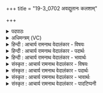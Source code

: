 +++
title = "19-3_0702 अवद्युतानः कलशाम्"

+++
<details><summary>पदपाठः</summary>

अ꣡व꣢꣯। द्यु꣣तानः꣢। क꣣ल꣡शा꣢न्। अ꣣चिक्रदत्। नृ꣡भिः꣢꣯। ये꣣मानः꣢। को꣡शे꣢꣯। आ। हि꣣रण्य꣡ये꣢। अ꣡भि꣢। ऋ꣣त꣡स्य꣢। दो꣣ह꣡नाः꣢। अ꣣नूषत। अ꣡धि꣢꣯। त्रि꣣पृष्ठः꣢। त्रि꣣। पृष्ठः꣢। उ꣣ष꣡सः꣢। वि। रा꣣जसि। ७०२।
</details>

<details><summary>अधिमन्त्रम् (VC)</summary>

- पवमानः सोमः
- कविर्भार्गवः
- जगती
- निषादः
</details>

<details><summary>हिन्दी : आचार्य रामनाथ वेदालंकार - विषयः</summary>

अगले मन्त्र में ब्रह्मानन्द-रस का वर्णन है।
</details>

<details><summary>हिन्दी : आचार्य रामनाथ वेदालंकार - पदार्थः</summary>

पदार्थान्वयभाषाः -  (नृभिः)उपासक जनों द्वारा(हिरण्यये कोशे)ज्योतिर्मय विज्ञानमय कोश में(येमाणः)नियन्त्रित किया जाता हुआ, (द्युतानः)प्रकाशमान ब्रह्मानन्दरूप सोमरस(कलशान्)आत्मारूप द्रोणकलशों में(अव अचिक्रदत्)कल-कल ध्वनि-सी करता हुआ प्रवेश करता है।(ऋतस्य)सच्चे ब्रह्मानन्द-रस को(दोहनाः)दुहनेवाले उपासक लोग उस रस की(अभि अनूषत)स्तुति करते हैं।(त्रिपृष्ठः)ज्ञानकर्मोपासनारूप तीन आधारोंवाला तू,हे ब्रह्मानन्द-रस! (उषसः अधि)उषाकाल में सन्ध्योपासना में(विराजसि)विशेष रूप से प्रकाशित होता है ॥३॥
</details>

<details><summary>हिन्दी : आचार्य रामनाथ वेदालंकार - भावार्थः</summary>

भावार्थभाषाः -  योग द्वारा ब्रह्मानन्द-रस से अपने आत्मा को सींचकर योगी जन कृतार्थ होवें ॥३॥ इस खण्ड में आचार्य, परमात्मा, जीवात्मा, ज्ञानकर्मोपासना, वेद एवं ब्रह्मानन्द का विषय वर्णित होने से इस खण्ड की पूर्व खण्ड के साथ सङ्गति जाननी चाहिये ॥ प्रथम अध्याय में पञ्चम खण्ड समाप्त ॥
</details>

<details><summary>संस्कृत : आचार्य रामनाथ वेदालंकार - विषयः</summary>

अथ ब्रह्मानन्दरसं वर्णयति।
</details>

<details><summary>संस्कृत : आचार्य रामनाथ वेदालंकार - पदार्थः</summary>

पदार्थान्वयभाषाः -  (नृभिः)उपासकजनैः(हिरण्यये कोशे)ज्योतिर्मये विज्ञानमयकोशे(येमाणः२)नियम्यमानः(द्युतानः)दीप्ययानः।[द्युत दीप्तौ,भ्वादिः।]ब्रह्मानन्दरूपः सोमरसः(कलशान्)आत्मरूपान् द्रोणकलशान् प्रति(अव अचिक्रदत्)कलकलध्वनिमिव कुर्वन् गच्छति।(ऋतस्य)सत्यस्य ब्रह्मानन्दरसस्य(दोहनाः)दोग्धारः उपासकाः तं रसम्(अभि अनूषत)अभिष्टुवन्ति।(त्रिपृष्ठः३)त्रीणि ज्ञानकर्मोपासनानि पृष्ठानि आधारा यस्य सः ब्रह्मानन्दरूपसोमः त्वम्(उषसः अधि)उषर्वेलायां सन्ध्योपासने(वि राजसि)विशेषेण प्रकाशसे ॥३॥
</details>

<details><summary>संस्कृत : आचार्य रामनाथ वेदालंकार - भावार्थः</summary>

भावार्थभाषाः -  योगद्वारा ब्रह्मानन्दरसेन स्वात्मानमुपसिच्य योगिनो जनाः कृतार्था भवन्तु ॥३॥ अस्मिन् खण्डे आचार्यपरमात्मजीवात्मज्ञानकर्मोपासनावेदब्रह्मानन्द- विषयवर्णनादस्य खण्डस्य पूर्वखण्डेन सह संगतिर्वेद्या ॥
</details>

<details><summary>संस्कृत : आचार्य रामनाथ वेदालंकार - पादटिप्पनी</summary>

टिप्पणी:   १. ऋ० ९।७५।३, ‘येमा॒नः’ ‘अ॒भीमृ॒तस्य॑’ ‘विरा॑जति’ इति पाठः। २. येमानः, छन्दसि कर्मणि लिटि कानचि रूपम्—इति सा०। ३. त्रिपृष्ठः त्रिस्थाने त्रिलोकावस्थानः, अथवा त्रिपृष्ठः ऋग्यजुः सामभिः अथवा त्रिभिर्गुणैर्दैवैः सवनैर्वा—इति वि०।
</details>